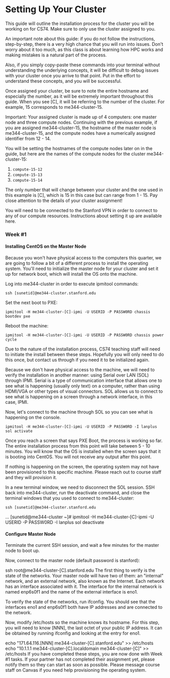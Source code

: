 # Setting Up Your Cluster

This guide will outline the installation process for the cluster you will be working on for CS74. Make sure to only use the cluster assigned to you.

An important note about this guide: if you do not follow the instructions, step-by-step, there is a very high chance that you will run into issues. Don't worry about it too much, as this class is about learning how HPC works and making mistakes is a natural part of the process.

Also, if you simply copy-paste these commands into your terminal without understanding the underlying concepts, it will be difficult to debug issues with your cluster once you arrive to that point. Put in the effort to understand these concepts, and you will be successful.

Once assigned your cluster, be sure to note the entire hostname and especially the number, as it will be extremely important throughout this guide. When you see [C], it will be referring to the number of the cluster. For example, 15 corresponds to me344-cluster-15.

Important: Your assigned cluster is made up of 4 computers: one master node and three compute nodes. Continuing with the previous example, if you are assigned me344-cluster-15, the hostname of the master node is me344-cluster-15, and the compute nodes have a numerically assigned identifier from 12 - 14.

You will be setting the hostnames of the compute nodes later on in the guide, but here are the names of the compute nodes for the cluster me344-cluster-15:

1. ```compute-15-12```
2. ```compute-15-13```
3. ```compute-15-14```

The only number that will change between your cluster and the one used in this example is [C], which is 15 in this case but can range from 1 - 15. Pay close attention to the details of your cluster assignment!

You will need to be connected to the Stanford VPN in order to connect to any of our compute resources. Instructions about setting it up are available here.

### Week #1

#### Installing CentOS on the Master Node

Because you won't have physical access to the computers this quarter, we are going to follow a bit of a different process to install the operating system. You'll need to initialize the master node for your cluster and set it up for network boot, which will install the OS onto the machine.

Log into me344-cluster in order to execute ipmitool commands:

```
ssh [sunetid]@me344-cluster.stanford.edu
```

Set the next boot to PXE:

```
ipmitool -H me344-cluster-[C]-ipmi -U USERID -P PASSW0RD chassis bootdev pxe
```

Reboot the machine:

```
ipmitool -H me344-cluster-[C]-ipmi -U USERID -P PASSW0RD chassis power cycle
```

Due to the nature of the installation process, CS74 teaching staff will need to initiate the install between these steps. Hopefully you will only need to do this once, but contact us through if you need it to be initialized again.

Because we don't have physical access to the machine, we will need to verify the installation in another manner: using Serial over LAN (SOL) through IPMI. Serial is a type of communication interface that allows one to see what is happening (usually only text) on a computer, rather than using HDMI/VGA or other types of visual connectors. SOL allows us to connect to see what is happening on a screen through a network interface, in this case, IPMI.

Now, let's connect to the machine through SOL so you can see what is happening on the console.

```
ipmitool -H me344-cluster-[C]-ipmi -U USERID -P PASSW0RD -I lanplus sol activate
```

Once you reach a screen that says PXE Boot, the process is working so far. The entire installation process from this point will take between 5 - 10 minutes. You will know that the OS is installed when the screen says that it is booting into CentOS. You will not receive any output after this point.

If nothing is happening on the screen, the operating system may not have been provisioned to this specific machine. Please reach out to course staff and they will provision it.

In a new terminal window, we need to disconnect the SOL session. SSH back into me344-cluster, run the deactivate command, and close the terminal windows that you used to connect to me344-cluster:

```
ssh [sunetid]@me344-cluster.stanford.edu
```
...
[sunetid@me344-cluster ~]# ipmitool -H me344-cluster-[C]-ipmi -U USERID -P PASSW0RD -I lanplus sol deactivate


#### Configure Master Node
Terminate the current SSH session, and wait a few minutes for the master node to boot up.

Now, connect to the master node (default password is stanford):

ssh root@me344-cluster-[C].stanford.edu
The first thing to verify is the state of the networks. Your master node will have two of them: an "internal" network, and an external network, also known as the Internet. Each network has an interface associated with it. The interface for the internal network is named enp6s0f1 and the name of the external interface is eno1.

To verify the state of the networks, run ifconfig. You should see that the interfaces eno1 and enp6s0f1 both have IP addresses and are connected to the network.

Now, modify /etc/hosts so the machine knows its hostname. For this step, you will need to know [NNN], the last octet of your public IP address. It can be obtained by running ifconfig and looking at the entry for eno1.

echo "171.64.116.[NNN] me344-cluster-[C].stanford.edu" >> /etc/hosts
echo "10.1.1.1 me344-cluster-[C].localdomain me344-cluster-[C]" >> /etc/hosts
If you have completed these steps, you are now done with Week #1 tasks. If your partner has not completed their assignment yet, please notify them so they can start as soon as possible. Please message course staff on Canvas if you need help provisioning the operating system.
